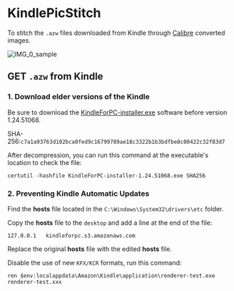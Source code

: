 # KindlePicStitch
To stitch the `.azw` files downloaded from Kindle through [Calibre](https://calibre-ebook.com/ja/download_windows) converted images.

![IMG_0_sample](/0_sample.jpg1)

## GET `.azw` from Kindle

### 1. Download elder versions of the Kindle
Be sure to download the [KindleForPC-installer.exe](/Software) software before version 1.24.51068.

SHA-256:`c7a1a93763d102bca0fed9c16799789ae18c3322b1b3bdfbe8c00422c32f83d7`

After decompression, you can run this command at the executable's location to check the file:
```console
certutil -hashfile KindleForPC-installer-1.24.51068.exe SHA256
```

### 2. Preventing Kindle Automatic Updates
Find the **hosts** file located in the `C:\Windows\System32\drivers\etc` folder.

Copy the **hosts** file to the `desktop` and add a line at the end of the file:
 
```text
127.0.0.1   kindleforpc.s3.amazonaws.com
``` 
Replace the original **hosts** file with the edited **hosts** file.

Disable the use of new `KFX/KCR` formats, run this command:
``` console
ren $env:localappdata\Amazon\Kindle\application\renderer-test.exe renderer-test.xxx

```
